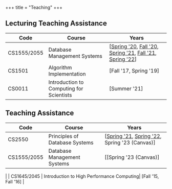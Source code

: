 +++
title = "Teaching"
+++

## Lecturing Teaching Assistance

| Code        | Course                                    | Years                                                                                                                                                                                                                                                                                                                                                 |
|-------------|-------------------------------------------|-------------------------------------------------------------------------------------------------------------------------------------------------------------------------------------------------------------------------------------------------------------------------------------------------------------------------------------------------------|
| CS1555/2055 | Database Management Systems               | [[Spring '20](https://db.cs.pitt.edu/courses/cs1555/20-2/index.html), [Fall '20](https://db.cs.pitt.edu/courses/cs1555/21-1/index.html), [Spring '21](https://db.cs.pitt.edu/courses/cs1555/21-2/index.html), [Fall '21](https://db.cs.pitt.edu/courses/cs1555/22-1/index.html), [Spring '22](https://db.cs.pitt.edu/courses/cs1555/22-2/index.html)] |
| CS1501      | Algorithm Implementation                  | [Fall '17, Spring '19]                                                                                                                                                                                                                                                                                                                                |
| CS0011      | Introduction to Computing for Scientists  | [Summer '21]                                                                                                                                                                                                                                                                                                                                          |

## Teaching Assistance

| Code        | Course                                    | Years                                                                                                                                      |
|-------------|-------------------------------------------|--------------------------------------------------------------------------------------------------------------------------------------------|
| CS2550      | Principles of Database Systems            | [[Spring '21](https://db.cs.pitt.edu/courses/cs2550/21-2/index.html), [Spring '22](https://db.cs.pitt.edu/courses/cs2550/22-2/index.html), Spring '23 (Canvas)] |
| CS1555/2055 | Database Management Systems               | [[Spring '23 (Canvas)]  
|
| CS1645/2045 | Introduction to High Performance Computing| [Fall '15, Fall '16]                                                                                                                       |
